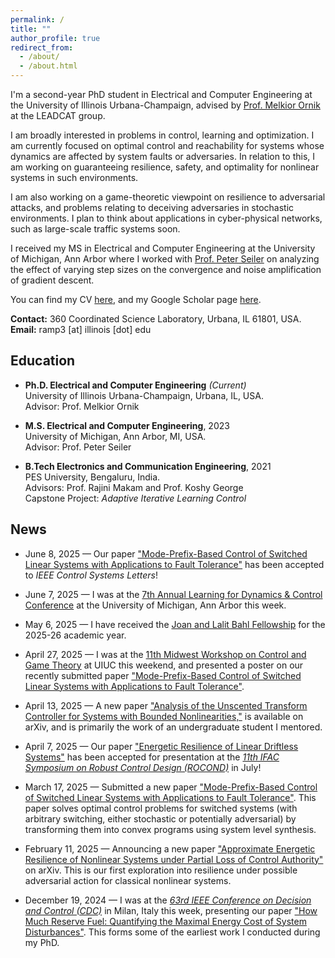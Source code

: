 ```yaml
---
permalink: /
title: ""
author_profile: true
redirect_from: 
  - /about/
  - /about.html
---
```


I'm a second-year PhD student in Electrical and Computer Engineering at the University of Illinois Urbana-Champaign, advised by [Prof. Melkior Ornik](https://mornik.web.illinois.edu/) at the LEADCAT group.

I am broadly interested in problems in control, learning and optimization. I am currently focused on optimal control and reachability for systems whose dynamics are affected by system faults or adversaries. In relation to this, I am working on guaranteeing resilience, safety, and optimality for nonlinear systems in such environments.

I am also working on a game-theoretic viewpoint on resilience to adversarial attacks, and problems relating to deceiving adversaries in stochastic environments. I plan to think about applications in cyber-physical networks, such as large-scale traffic systems soon. 

I received my MS in Electrical and Computer Engineering at the University of Michigan, Ann Arbor where I worked with [Prof. Peter Seiler](https://seiler.engin.umich.edu/) on analyzing the effect of varying step sizes on the convergence and noise amplification of gradient descent.

You can find my CV [here](https://ram-p.github.io/files/CV_RP.pdf), and my Google Scholar page [here](https://scholar.google.com/citations?user=YtKKnAEAAAAJ&hl=en).

**Contact:** 360 Coordinated Science Laboratory, Urbana, IL 61801, USA. \
**Email:** ramp3 \[at\] illinois \[dot\] edu

Education
------
- **Ph.D. Electrical and Computer Engineering** _(Current)_ \
University of Illinois Urbana-Champaign, Urbana, IL, USA. \
Advisor: Prof. Melkior Ornik

- **M.S. Electrical and Computer Engineering**, 2023 \
University of Michigan, Ann Arbor, MI, USA. \
Advisor: Prof. Peter Seiler

- **B.Tech Electronics and Communication Engineering**, 2021 \
PES University, Bengaluru, India. \
Advisors: Prof. Rajini Makam and Prof. Koshy George \
Capstone Project: _Adaptive Iterative Learning Control_

News
------
- June 8, 2025 — Our paper ["Mode-Prefix-Based Control of Switched Linear Systems with Applications to Fault Tolerance"](https://arxiv.org/abs/2505.13105) has been accepted to _IEEE Control Systems Letters_!

- June 7, 2025 — I was at the [7th Annual Learning for Dynamics & Control Conference](https://sites.google.com/umich.edu/l4dc2025/) at the University of Michigan, Ann Arbor this week.

- May 6, 2025 — I have received the [Joan and Lalit Bahl Fellowship](https://ece.illinois.edu/academics/grad/fellowships/bahl) for the 2025-26 academic year.

- April 27, 2025 — I was at the [11th Midwest Workshop on Control and Game Theory](https://publish.illinois.edu/11th-midwest-workshop-on-control-and-game-theory/) at UIUC this weekend, and presented a poster on our recently submitted paper ["Mode-Prefix-Based Control of Switched Linear Systems with Applications to Fault Tolerance"](https://arxiv.org/abs/2505.13105).

- April 13, 2025 — A new paper ["Analysis of the Unscented Transform Controller for Systems with Bounded Nonlinearities,"](https://arxiv.org/abs/2504.08579) is available on arXiv, and is primarily the work of an undergraduate student I mentored.

- April 7, 2025 — Our paper ["Energetic Resilience of Linear Driftless Systems"](https://arxiv.org/abs/2410.00323) has been accepted for presentation at the [_11th IFAC Symposium on Robust Control Design (ROCOND)_](https://conferences.ifac-control.org/rocond2025/) in July!

- March 17, 2025 — Submitted a new paper ["Mode-Prefix-Based Control of Switched Linear Systems with Applications to Fault Tolerance"](https://arxiv.org/abs/2505.13105). This paper solves optimal control problems for switched systems (with arbitrary switching, either stochastic or potentially adversarial) by transforming them into convex programs using system level synthesis. 

- February 11, 2025 — Announcing a new paper ["Approximate Energetic Resilience of Nonlinear Systems under Partial Loss of Control Authority"](https://arxiv.org/abs/2502.07603) on arXiv. This is our first exploration into resilience under possible adversarial action for classical nonlinear systems.

- December 19, 2024 — I was at the [_63rd IEEE Conference on Decision and Control (CDC)_](https://cdc2024.ieeecss.org/) in Milan, Italy this week, presenting our paper ["How Much Reserve Fuel: Quantifying the Maximal Energy Cost of System Disturbances"](https://ieeexplore.ieee.org/document/10886030). This forms some of the earliest work I conducted during my PhD.